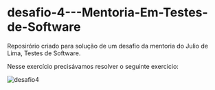 # desafio-4---Mentoria-Em-Testes-de-Software
Reposirório criado para solução de um desafio da mentoria do Julio de Lima, Testes de Software.

Nesse exercício precisávamos resolver o seguinte exercicio:


![desafio4](https://github.com/raybuCode/desafio-4---Mentoria-Em-Testes-de-Software/assets/4932921/8345f2f7-d957-4d0e-bfef-df15e353355a)
